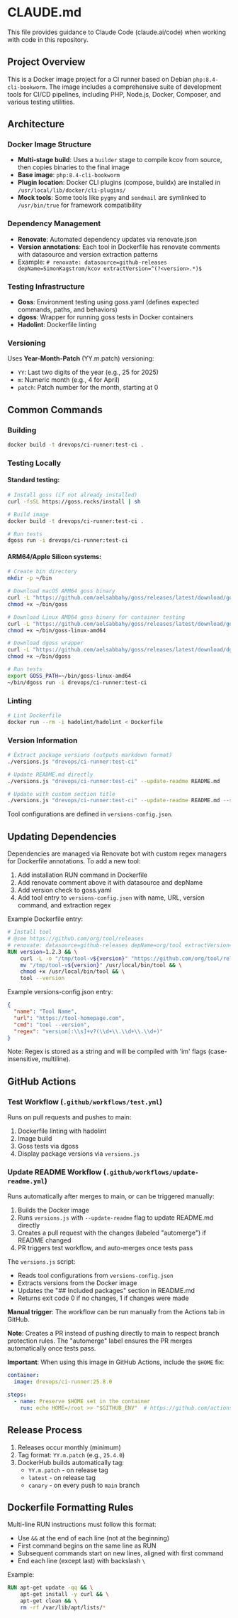 # CLAUDE.md

This file provides guidance to Claude Code (claude.ai/code) when working with code in this repository.

## Project Overview

This is a Docker image project for a CI runner based on Debian `php:8.4-cli-bookworm`. The image includes a comprehensive suite of development tools for CI/CD pipelines, including PHP, Node.js, Docker, Composer, and various testing utilities.

## Architecture

### Docker Image Structure
- **Multi-stage build**: Uses a `builder` stage to compile kcov from source, then copies binaries to the final image
- **Base image**: `php:8.4-cli-bookworm`
- **Plugin location**: Docker CLI plugins (compose, buildx) are installed in `/usr/local/lib/docker/cli-plugins/`
- **Mock tools**: Some tools like `pygmy` and `sendmail` are symlinked to `/usr/bin/true` for framework compatibility

### Dependency Management
- **Renovate**: Automated dependency updates via renovate.json
- **Version annotations**: Each tool in Dockerfile has renovate comments with datasource and version extraction patterns
- Example: `# renovate: datasource=github-releases depName=SimonKagstrom/kcov extractVersion=^(?<version>.*)$`

### Testing Infrastructure
- **Goss**: Environment testing using goss.yaml (defines expected commands, paths, and behaviors)
- **dgoss**: Wrapper for running goss tests in Docker containers
- **Hadolint**: Dockerfile linting

### Versioning
Uses **Year-Month-Patch** (YY.m.patch) versioning:
- `YY`: Last two digits of the year (e.g., 25 for 2025)
- `m`: Numeric month (e.g., 4 for April)
- `patch`: Patch number for the month, starting at 0

## Common Commands

### Building
```bash
docker build -t drevops/ci-runner:test-ci .
```

### Testing Locally

#### Standard testing:
```bash
# Install goss (if not already installed)
curl -fsSL https://goss.rocks/install | sh

# Build image
docker build -t drevops/ci-runner:test-ci .

# Run tests
dgoss run -i drevops/ci-runner:test-ci
```

#### ARM64/Apple Silicon systems:
```bash
# Create bin directory
mkdir -p ~/bin

# Download macOS ARM64 goss binary
curl -L "https://github.com/aelsabbahy/goss/releases/latest/download/goss-darwin-arm64" -o ~/bin/goss
chmod +x ~/bin/goss

# Download Linux AMD64 goss binary for container testing
curl -L "https://github.com/aelsabbahy/goss/releases/latest/download/goss-linux-amd64" -o ~/bin/goss-linux-amd64
chmod +x ~/bin/goss-linux-amd64

# Download dgoss wrapper
curl -L "https://github.com/aelsabbahy/goss/releases/latest/download/dgoss" -o ~/bin/dgoss
chmod +x ~/bin/dgoss

# Run tests
export GOSS_PATH=~/bin/goss-linux-amd64
~/bin/dgoss run -i drevops/ci-runner:test-ci
```

### Linting
```bash
# Lint Dockerfile
docker run --rm -i hadolint/hadolint < Dockerfile
```

### Version Information
```bash
# Extract package versions (outputs markdown format)
./versions.js "drevops/ci-runner:test-ci"

# Update README.md directly
./versions.js "drevops/ci-runner:test-ci" --update-readme README.md

# Update with custom section title
./versions.js "drevops/ci-runner:test-ci" --update-readme README.md --section "## Packages"
```

Tool configurations are defined in `versions-config.json`.

## Updating Dependencies

Dependencies are managed via Renovate bot with custom regex managers for Dockerfile annotations. To add a new tool:

1. Add installation RUN command in Dockerfile
2. Add renovate comment above it with datasource and depName
3. Add version check to goss.yaml
4. Add tool entry to `versions-config.json` with name, URL, version command, and extraction regex

Example Dockerfile entry:
```dockerfile
# Install tool
# @see https://github.com/org/tool/releases
# renovate: datasource=github-releases depName=org/tool extractVersion=^(?<version>.*)$
RUN version=1.2.3 && \
    curl -L -o "/tmp/tool-v${version}" "https://github.com/org/tool/releases/download/v${version}/tool_linux_amd64" && \
    mv "/tmp/tool-v${version}" /usr/local/bin/tool && \
    chmod +x /usr/local/bin/tool && \
    tool --version
```

Example versions-config.json entry:
```json
{
  "name": "Tool Name",
  "url": "https://tool-homepage.com",
  "cmd": "tool --version",
  "regex": "version[:\\s]+v?(\\d+\\.\\d+\\.\\d+)"
}
```

Note: Regex is stored as a string and will be compiled with 'im' flags (case-insensitive, multiline).

## GitHub Actions

### Test Workflow (`.github/workflows/test.yml`)

Runs on pull requests and pushes to main:
1. Dockerfile linting with hadolint
2. Image build
3. Goss tests via dgoss
4. Display package versions via `versions.js`

### Update README Workflow (`.github/workflows/update-readme.yml`)

Runs automatically after merges to main, or can be triggered manually:
1. Builds the Docker image
2. Runs `versions.js` with `--update-readme` flag to update README.md directly
3. Creates a pull request with the changes (labeled "automerge") if README changed
4. PR triggers test workflow, and auto-merges once tests pass

The `versions.js` script:
- Reads tool configurations from `versions-config.json`
- Extracts versions from the Docker image
- Updates the "## Included packages" section in README.md
- Returns exit code 0 if no changes, 1 if changes were made

**Manual trigger**: The workflow can be run manually from the Actions tab in GitHub.

**Note**: Creates a PR instead of pushing directly to main to respect branch protection rules. The "automerge" label ensures the PR merges automatically once tests pass.

**Important**: When using this image in GitHub Actions, include the `$HOME` fix:
```yaml
container:
  image: drevops/ci-runner:25.8.0

steps:
  - name: Preserve $HOME set in the container
    run: echo HOME=/root >> "$GITHUB_ENV"  # https://github.com/actions/runner/issues/863
```

## Release Process

1. Releases occur monthly (minimum)
2. Tag format: `YY.m.patch` (e.g., `25.4.0`)
3. DockerHub builds automatically tag:
   - `YY.m.patch` - on release tag
   - `latest` - on release tag
   - `canary` - on every push to `main` branch

## Dockerfile Formatting Rules

Multi-line RUN instructions must follow this format:
- Use `&&` at the end of each line (not at the beginning)
- First command begins on the same line as RUN
- Subsequent commands start on new lines, aligned with first command
- End each line (except last) with backslash `\`

Example:
```dockerfile
RUN apt-get update -qq && \
    apt-get install -y curl && \
    apt-get clean && \
    rm -rf /var/lib/apt/lists/*
```
